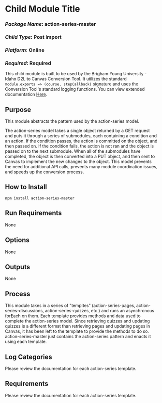 # Child Module Title
### *Package Name*: action-series-master
### *Child Type*: Post Import
### *Platform*: Online 
### *Required*: Required

This child module is built to be used by the Brigham Young University - Idaho D2L to Canvas Conversion Tool. It utilizes the standard `module.exports => (course, stepCallback)` signature and uses the Conversion Tool's standard logging functions. You can view extended documentation [Here](https://github.com/byuitechops/d2l-to-canvas-conversion-tool/tree/master/documentation).

## Purpose

This module abstracts the pattern used by the action-series model.

The action-series model takes a single object returned by a GET request and puts it through a series of submodules, each containing a condition and an action. If the condition passes, the action is committed on the object, and then passed on. If the condition fails, the action is not ran and the object is passed on to the next submodule. When all of the submodules have completed, the object is then converted into a PUT object, and then sent to Canvas to implement the new changes to the object. This model prevents the need for additional API calls, prevents many module coordination issues, and speeds up the conversion process.

## How to Install

```
npm install action-series-master
```

## Run Requirements

None

## Options

None

## Outputs

None

## Process

This module takes in a series of "templtes" (action-series-pages, action-series-discussions, action-series-quizzes, etc.) and runs an asynchronous forEach on them. Each template provides methods and data used to complete the action-series model. Since retrieving quizzes and updating quizzes is a different format than retrieving pages and updating pages in Canvas, it has been left to the template to provide the methods to do so. action-series-master just contains the action-series pattern and enacts it using each template.

## Log Categories

Please review the documentation for each action-series template.

## Requirements

Please review the documentation for each action-series template.
